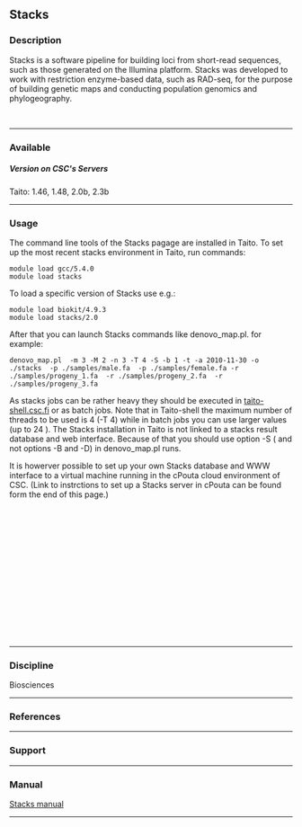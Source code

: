 ## Stacks

### Description

Stacks  is  a software  pipeline  for  building loci  from  short-read
sequences, such  as those generated  on the Illumina  platform. Stacks
was  developed to  work with  restriction enzyme-based  data, such  as
RAD-seq,  for the  purpose  of building  genetic  maps and  conducting
population genomics and phylogeography.

 

------------------------------------------------------------------------

### Available

##### Version on CSC's Servers

  
Taito: 1.46, 1.48, 2.0b, 2.3b

------------------------------------------------------------------------

### Usage

The command line tools of the Stacks pagage are installed in Taito. To
set up the most recent stacks environment in Taito, run commands:

    module load gcc/5.4.0
    module load stacks

To load a specific version of Stacks use e.g.:

    module load biokit/4.9.3
    module load stacks/2.0

After that  you can  launch Stacks  commands like  denovo\_map.pl. for
example:

    denovo_map.pl  -m 3 -M 2 -n 3 -T 4 -S -b 1 -t -a 2010-11-30 -o ./stacks  -p ./samples/male.fa  -p ./samples/female.fa -r ./samples/progeny_1.fa  -r ./samples/progeny_2.fa  -r ./samples/progeny_3.fa

As  stacks  jobs can  be  rather  heavy  they  should be  executed  in
[taito-shell.csc.fi] or  as batch jobs.  Note that in  Taito-shell the
maximum number of threads  to be used is 4 (-T 4)  while in batch jobs
you can  use larger  values (up  to 24 ).  The Stacks  installation in
Taito   is  not   linked  to   a  stacks   result  database   and  web
interface. Because of that you should  use option -S ( and not options
-B and -D) in denovo\_map.pl runs.

It is  howerver possible to  set up your  own Stacks database  and WWW
interface to a virtual machine running in the cPouta cloud environment
of CSC. (Link to  instrctions to set up a Stacks  server in cPouta can
be found form the end of this page.)

 

 

 

 

 

 

 

 

------------------------------------------------------------------------

### Discipline

Biosciences  

------------------------------------------------------------------------

### References

------------------------------------------------------------------------

### Support

------------------------------------------------------------------------

### Manual

[Stacks manual]

------------------------------------------------------------------------

  [taito-shell.csc.fi]: https://research.csc.fi/taito-shell-user-guide
  [Stacks manual]: http://catchenlab.life.illinois.edu/stacks/manual/
